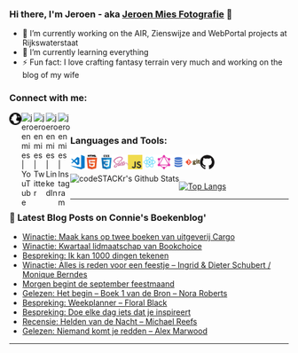 ### Hi there, I'm Jeroen - aka [Jeroen Mies Fotografie][website] 👋

- 🔭 I’m currently working on the AIR, Zienswijze and WebPortal projects at Rijkswaterstaat
- 🌱 I’m currently learning everything
- ⚡ Fun fact: I love crafting fantasy terrain very much and working on the blog of my wife

### Connect with me:

[<img align="left" alt="jeroenmies" width="22px" src="https://raw.githubusercontent.com/iconic/open-iconic/master/svg/globe.svg" />][website]
[<img align="left" alt="jeroenmies | YouTube" width="22px" src="https://cdn.jsdelivr.net/npm/simple-icons@v3/icons/youtube.svg" />][youtube]
[<img align="left" alt="jeroenmies | Twitter" width="22px" src="https://cdn.jsdelivr.net/npm/simple-icons@v3/icons/twitter.svg" />][twitter]
[<img align="left" alt="jeroenmies | LinkedIn" width="22px" src="https://cdn.jsdelivr.net/npm/simple-icons@v3/icons/linkedin.svg" />][linkedin]
[<img align="left" alt="jeroenmies | Instagram" width="22px" src="https://cdn.jsdelivr.net/npm/simple-icons@v3/icons/instagram.svg" />][instagram]

<br />

### Languages and Tools:

[<img align="left" alt="Visual Studio Code" width="26px" src="https://raw.githubusercontent.com/github/explore/80688e429a7d4ef2fca1e82350fe8e3517d3494d/topics/visual-studio-code/visual-studio-code.png" />][webdevplaylist]
[<img align="left" alt="HTML5" width="26px" src="https://raw.githubusercontent.com/github/explore/80688e429a7d4ef2fca1e82350fe8e3517d3494d/topics/html/html.png" />][webdevplaylist]
[<img align="left" alt="CSS3" width="26px" src="https://raw.githubusercontent.com/github/explore/80688e429a7d4ef2fca1e82350fe8e3517d3494d/topics/css/css.png" />][cssplaylist]
[<img align="left" alt="Sass" width="26px" src="https://raw.githubusercontent.com/github/explore/80688e429a7d4ef2fca1e82350fe8e3517d3494d/topics/sass/sass.png" />][cssplaylist]
[<img align="left" alt="JavaScript" width="26px" src="https://raw.githubusercontent.com/github/explore/80688e429a7d4ef2fca1e82350fe8e3517d3494d/topics/javascript/javascript.png" />][jsplaylist]
[<img align="left" alt="React" width="26px" src="https://raw.githubusercontent.com/github/explore/80688e429a7d4ef2fca1e82350fe8e3517d3494d/topics/react/react.png" />][reactplaylist]
[<img align="left" alt="GraphQL" width="26px" src="https://raw.githubusercontent.com/github/explore/80688e429a7d4ef2fca1e82350fe8e3517d3494d/topics/graphql/graphql.png" />][webdevplaylist]
[<img align="left" alt="SQL" width="26px" src="https://raw.githubusercontent.com/github/explore/80688e429a7d4ef2fca1e82350fe8e3517d3494d/topics/sql/sql.png" />][webdevplaylist]
[<img align="left" alt="Git" width="26px" src="https://raw.githubusercontent.com/github/explore/80688e429a7d4ef2fca1e82350fe8e3517d3494d/topics/git/git.png" />][webdevplaylist]
[<img align="left" alt="GitHub" width="26px" src="https://raw.githubusercontent.com/github/explore/78df643247d429f6cc873026c0622819ad797942/topics/github/github.png" />][webdevplaylist]

<br />
<br />

<img align="left" alt="codeSTACKr's Github Stats" src="https://github-readme-stats.vercel.app/api?username=jeroenmies&show_icons=true&hide_border=true&count_private=true&theme=tokyonight" />

[![Top Langs](https://github-readme-stats.vercel.app/api/top-langs/?username=jeroenmies)](https://github.com/jeroenmies/github-readme-stats)

---

### 📕 Latest Blog Posts on Connie's Boekenblog'
<!-- BLOG-POST-LIST:START -->
- [Winactie: Maak kans op twee boeken van uitgeverij Cargo](https://conniesboekenblog.nl/2020/09/03/winactie-maak-kans-op-twee-boeken-van-uitgeverij-cargo/?utm_source=rss&utm_medium=rss&utm_campaign=winactie-maak-kans-op-twee-boeken-van-uitgeverij-cargo)
- [Winactie: Kwartaal lidmaatschap van Bookchoice](https://conniesboekenblog.nl/2020/09/02/winactie-kwartaal-lidmaatschap-van-bookchoice/?utm_source=rss&utm_medium=rss&utm_campaign=winactie-kwartaal-lidmaatschap-van-bookchoice)
- [Bespreking: Ik kan 1000 dingen tekenen](https://conniesboekenblog.nl/2020/09/01/bespreking-ik-kan-1000-dingen-tekenen/?utm_source=rss&utm_medium=rss&utm_campaign=bespreking-ik-kan-1000-dingen-tekenen)
- [Winactie: Alles is reden voor een feestje – Ingrid & Dieter Schubert / Monique Berndes](https://conniesboekenblog.nl/2020/09/01/winactie-alles-is-reden-voor-een-feestje-ingrid-dieter-schubert-monique-berndes-2/?utm_source=rss&utm_medium=rss&utm_campaign=winactie-alles-is-reden-voor-een-feestje-ingrid-dieter-schubert-monique-berndes-2)
- [Morgen begint de september feestmaand](https://conniesboekenblog.nl/2020/08/31/morgen-begint-de-september-feestmaand/?utm_source=rss&utm_medium=rss&utm_campaign=morgen-begint-de-september-feestmaand)
- [Gelezen: Het begin – Boek 1 van de Bron – Nora Roberts](https://conniesboekenblog.nl/2020/08/29/gelezen-het-begin-boek-1-van-de-bron-nora-roberts/?utm_source=rss&utm_medium=rss&utm_campaign=gelezen-het-begin-boek-1-van-de-bron-nora-roberts)
- [Bespreking: Weekplanner – Floral Black](https://conniesboekenblog.nl/2020/08/27/bespreking-weekplanner-floral-black/?utm_source=rss&utm_medium=rss&utm_campaign=bespreking-weekplanner-floral-black)
- [Bespreking: Doe elke dag iets dat je inspireert](https://conniesboekenblog.nl/2020/08/23/bespreking-doe-elke-dag-iets-dat-je-inspireert/?utm_source=rss&utm_medium=rss&utm_campaign=bespreking-doe-elke-dag-iets-dat-je-inspireert)
- [Recensie: Helden van de Nacht – Michael Reefs](https://conniesboekenblog.nl/2020/08/22/recensie-helden-van-de-nacht-michael-reefs/?utm_source=rss&utm_medium=rss&utm_campaign=recensie-helden-van-de-nacht-michael-reefs)
- [Gelezen: Niemand komt je redden – Alex Marwood](https://conniesboekenblog.nl/2020/08/16/gelezen-niemand-komt-je-redden-alex-marwood/?utm_source=rss&utm_medium=rss&utm_campaign=gelezen-niemand-komt-je-redden-alex-marwood)
<!-- BLOG-POST-LIST:END -->

---

[website]: https://jeroenmiesfotografie.nl
[twitter]: https://twitter.com/jeroenmies
[youtube]: https://www.youtube.com/channel/UCdM6wXDAk3Y8_ycxkSfAD7Q
[instagram]: https://www.instagram.com/jeroenmies/
[linkedin]: https://www.linkedin.com/in/jeroenmies/
[webdevplaylist]: https://www.youtube.com/playlist?list=PLlhZGGVFsRrTQQnp_2UwWSoAigm-9_SqR
[jsplaylist]: https://www.youtube.com/playlist?list=PLC5BA7CB1270B2073
[cssplaylist]: https://www.youtube.com/playlist?list=PLlhZGGVFsRrSeV5xra6z-nU60cqompunz
[reactplaylist]: https://www.youtube.com/playlist?list=PLC5BA7CB1270B2073
